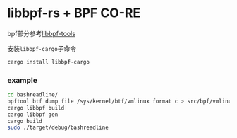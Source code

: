 # libbpf-rs + BPF CO-RE
bpf部分参考[libbpf-tools](https://github.com/iovisor/bcc/tree/master/libbpf-tools)  

安装`libbpf-cargo`子命令
```bash
cargo install libbpf-cargo
```

### example
```bash
cd bashreadline/
bpftool btf dump file /sys/kernel/btf/vmlinux format c > src/bpf/vmlinux.h
cargo libbpf build
cargo libbpf gen
cargo build
sudo ./target/debug/bashreadline
```

